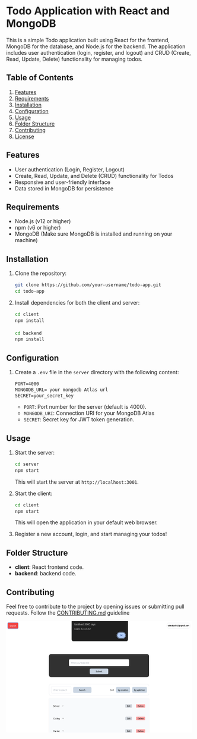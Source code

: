 # Todo Application with React and MongoDB

This is a simple Todo application built using React for the frontend, MongoDB for the database, and Node.js for the backend. The application includes user authentication (login, register, and logout) and CRUD (Create, Read, Update, Delete) functionality for managing todos.

## Table of Contents

1. [Features](#features)
2. [Requirements](#requirements)
3. [Installation](#installation)
4. [Configuration](#configuration)
5. [Usage](#usage)
6. [Folder Structure](#folder-structure)
7. [Contributing](#contributing)
8. [License](#license)

## Features

- User authentication (Login, Register, Logout)
- Create, Read, Update, and Delete (CRUD) functionality for Todos
- Responsive and user-friendly interface
- Data stored in MongoDB for persistence

## Requirements

- Node.js (v12 or higher)
- npm (v6 or higher)
- MongoDB (Make sure MongoDB is installed and running on your machine)

## Installation

1. Clone the repository:

   ```bash
   git clone https://github.com/your-username/todo-app.git
   cd todo-app
   ```

2. Install dependencies for both the client and server:

   ```bash
   cd client
   npm install

   cd backend
   npm install
   ```

## Configuration

1. Create a `.env` file in the `server` directory with the following content:

   ```env
   PORT=4000
   MONGODB_URL= your mongodb Atlas url
   SECRET=your_secret_key
   ```

   - `PORT`: Port number for the server (default is 4000).
   - `MONGODB_URI`: Connection URI for your MongoDB Atlas
   - `SECRET`: Secret key for JWT token generation.



## Usage

1. Start the server:

   ```bash
   cd server
   npm start
   ```

   This will start the server at `http://localhost:3001`.

2. Start the client:

   ```bash
   cd client
   npm start
   ```

   This will open the application in your default web browser.

3. Register a new account, login, and start managing your todos!

## Folder Structure

- **client**: React frontend code.
- **backend**:  backend code.

## Contributing

Feel free to contribute to the project by opening issues or submitting pull requests. Follow the [CONTRIBUTING.md](CONTRIBUTING.md) guideline


<img src="https://github.com/125Akash/TodoApp-/blob/main/Image6.png" alt="Login" width="500" height="300" >







